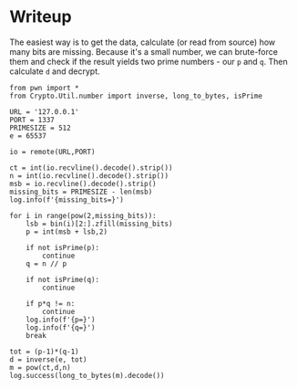 # Writeup

The easiest way is to get the data, calculate (or read from source) how many bits are missing. Because it's a small number, we can brute-force them and check if the result yields two prime numbers - our `p` and `q`. Then calculate `d` and decrypt.

```
from pwn import *
from Crypto.Util.number import inverse, long_to_bytes, isPrime

URL = '127.0.0.1'
PORT = 1337
PRIMESIZE = 512
e = 65537

io = remote(URL,PORT)

ct = int(io.recvline().decode().strip())
n = int(io.recvline().decode().strip())
msb = io.recvline().decode().strip()
missing_bits = PRIMESIZE - len(msb)
log.info(f'{missing_bits=}')

for i in range(pow(2,missing_bits)):
    lsb = bin(i)[2:].zfill(missing_bits)
    p = int(msb + lsb,2)
    
    if not isPrime(p):
        continue
    q = n // p
    
    if not isPrime(q):
        continue

    if p*q != n:
        continue
    log.info(f'{p=}')
    log.info(f'{q=}')
    break

tot = (p-1)*(q-1)
d = inverse(e, tot)
m = pow(ct,d,n)
log.success(long_to_bytes(m).decode())
```